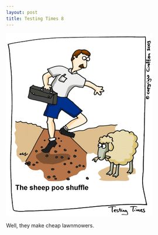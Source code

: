 ```yaml
---
layout: post
title: Testing Times 8
---
```

<img src="/images/tt0008.png">

Well, they make cheap lawnmowers. 